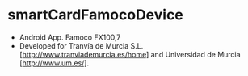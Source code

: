 # smartCardFamocoDevice
* Android App. Famoco FX100,7
* Developed for Tranvía de Murcia S.L. [http://www.tranviademurcia.es/home] and Universidad de Murcia [http://www.um.es/].

